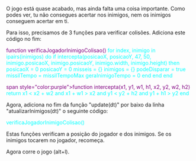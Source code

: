 
O jogo está quase acabado, mas ainda falta uma coisa importante. Como podes ver, tu não consegues acertar nos inimigos, nem os inimigos conseguem acertar em ti.

Para isso, precisamos de 3 funções para verificar colisões. Adiciona este código no fim: 

<span style="color:purple">
    function verificaJogadorInimigoColisao()
<span style="color:cyan">
        for index, inimigo in ipairs(inimigos) do
            if intercepta(posicaoX, posicaoY, 47, 50, inimigo.posicaoX, inimigo.posicaoY, inimigo.width, inimigo.height) then
                posicaoX = 0
                posicaoY = 0
                misseis = {}
                inimigos = {}
                podeDisparar = true
                missilTempo = missilTempoMax
                geraInimigoTempo = 0
            end
        end
    end

</span>

span style="color:purple">function intercepta(x1, y1, w1, h1, x2, y2, w2, h2)
<span style="color:cyan">return x1 < x2 + w2 and
        x1 + w1 > x2 and
        y1 < y2 + h2 and
        y1 + h1 > y2
    end

</span>
</span>

Agora, adiciona no fim da função "update(dt)" por baixo da linha "atualizarInimigos(dt)" o seguinte código:

<span style="color:cyan">verificaJogadorInimigoColisao()

Estas funções verificam a posição do jogador e dos inimigos.
Se os inimigos tocarem no jogador, recomeça.

Agora corre o jogo (alt+l).

